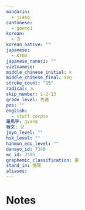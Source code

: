 ```yaml
---
mandarin:
  - jiāng
cantonese:
  - goeng1
korean:
  - 강
korean_native: ""
japanese:
  - KYOU
japanese_nanori: ""
vietnamese:
middle_chinese_initial: k
middle_chinese_final: ɨɐŋ
stroke_count: "15"
radical: 人
skip_number: 1-2-13
grade_level: 先進
pos: ""
english:
  - stuff corpse
羅馬字: gyang
韓文: 걍
joyo_level: ""
hsk_level: ""
hanmun_edu_level: ""
danayo_id: 7340
mc_id: 2585
graphemic_classification: 畺
stand_in: 僵屍
aliases:
---
```


# Notes
